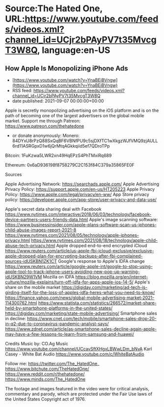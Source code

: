 # Source:The Hated One, URL:https://www.youtube.com/feeds/videos.xml?channel_id=UCjr2bPAyPV7t35MvcgT3W8Q, language:en-US

## How Apple Is Monopolizing iPhone Ads
 - [https://www.youtube.com/watch?v=YnaBEiBVngw](https://www.youtube.com/watch?v=YnaBEiBVngw)
 - RSS feed: https://www.youtube.com/feeds/videos.xml?channel_id=UCjr2bPAyPV7t35MvcgT3W8Q
 - date published: 2021-09-07 00:00:00+00:00

Apple is secretly monopolizing advertising on the iOS platform and is on the path of becoming one of the largest advertisers on the global mobile market.
Support me through Patreon: https://www.patreon.com/thehatedone 
- or donate anonymously:
Monero:
84DYxU8rPzQ88SxQqBF6VBNfPU9c5sjDXfTC1wXkgzWJfVMQ9zjAULL6rd11ASRGpxD1w6jQrMtqAGkkqiid5ef7QDroTPp

Bitcoin: 
1FuKzwa5LWR2xn49HqEPzS4PhTMxiRq689

Ethereum:
0x6aD936198f8758279C2C153f84C379a35865FE0F

Sources

Apple Advertising Network: https://searchads.apple.com/
Apple Advertising Privacy Policy: https://support.apple.com/en-us/HT205223
Apple Privacy Policy: https://www.apple.com/legal/privacy/en-ww/
App Store privacy policy: https://developer.apple.com/app-store/user-privacy-and-data-use/


Apple's secret data sharing deal with Facebook https://www.nytimes.com/interactive/2018/06/03/technology/facebook-device-partners-users-friends-data.html 
Apple's image scanning software: 
https://www.businessinsider.com/apple-plans-software-scan-us-iphones-child-abuse-images-report-2021-8
https://www.nytimes.com/2021/08/05/technology/apple-iphones-privacy.html
https://www.nytimes.com/2021/08/18/technology/apple-child-abuse-tech-privacy.html
Apple dropped end-to-end encrypted iCloud https://www.reuters.com/article/us-apple-fbi-icloud-exclusive/exclusive-apple-dropped-plan-for-encrypting-backups-after-fbi-complained-sources-idUSKBN1ZK1CT
Google's response to Apple's IDFA change https://www.reuters.com/article/google-apple-int/google-to-stop-using-apple-tool-to-track-iphone-users-avoiding-new-pop-up-warning-idUSKBN29W1VM
Mozilla on IDFA https://blog.mozilla.org/en/internet-culture/mozilla-explains/turn-off-idfa-for-apps-apple-ios-14-5/
Apple's share on the mobile market https://digiday.com/marketing/ad-tech-is-girding-itself-for-the-loss-of-apples-idfa-heres-what-you-need-to-know/
https://finance.yahoo.com/news/global-mobile-advertising-market-2021-114300762.html
https://www.statista.com/statistics/266572/market-share-held-by-smartphone-platforms-in-the-united-states/
https://digiday.com/marketing/state-mobile-advertising/
Smartphone sales in decline:
https://www.cnet.com/tech/mobile/smartphone-sales-drop-20-in-q2-due-to-coronavirus-pandemic-analyst-says/
https://www.zdnet.com/article/as-smartphone-sales-decline-again-apple-may-have-a-few-lessons-to-learn-from-samsung-and-huawei/



Credits
Music by: 
CO.Ag Music https://www.youtube.com/channel/UCcavSftXHgxLBWwLDm_bNvA
Karl Casey - White Bat Audio https://www.youtube.com/c/WhiteBatAudio

Follow me:
https://twitter.com/The_HatedOne_
https://www.bitchute.com/TheHatedOne/
https://www.reddit.com/r/thehatedone/
https://www.minds.com/The_HatedOne

The footage and images featured in the video were for critical analysis, commentary and parody, which are protected under the Fair Use laws of the United States Copyright act of 1976.

